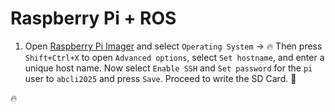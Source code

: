# Raspberry Pi + ROS

1. Open [Raspberry Pi Imager](https://www.raspberrypi.com/software/) and select `Operating System` -> 🔥 Then press `Shift+Ctrl+X` to open `Advanced options`, select `Set hostname`, and enter a unique host name. Now select `Enable SSH` and `Set password` for the `pi` user to `abcli2025` and press `Save`. Proceed to write the SD Card. 🚧

🔥
